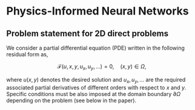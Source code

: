 # Physics-Informed Neural Networks

## Problem statement for 2D direct problems

We consider a partial differential equation (PDE) written in the following residual form as, 
```math
\mathcal{F}(u,x,y,u_x,u_y,...)=0,\quad(x,y)\in\Omega,
```
where $u(x,y)$ denotes the desired solution and $u_x, u_y, ...$ are the required associated partial derivatives of different orders with respect to $x$ and $y$. Specific conditions must be also imposed at the domain boundary $\partial \Omega$ depending on the problem (see below in the paper).
